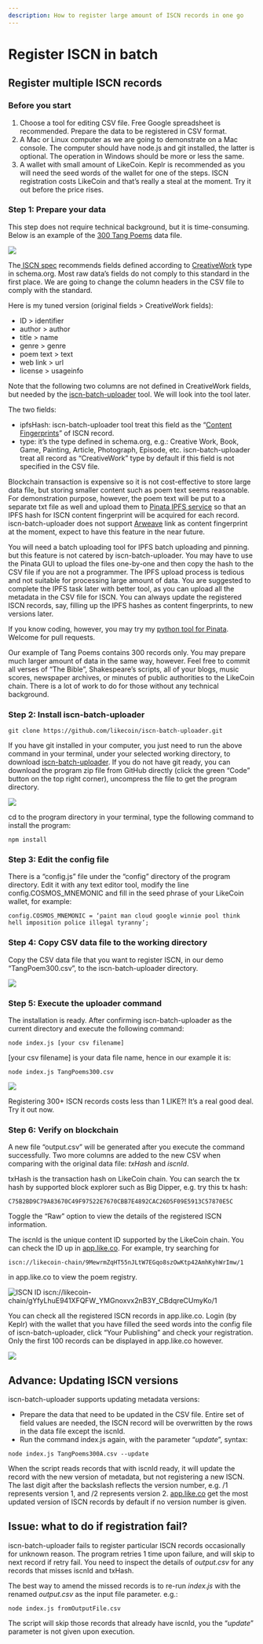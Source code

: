 ```yaml
---
description: How to register large amount of ISCN records in one go
---
```


# Register ISCN in batch

## Register multiple ISCN records

### Before you start <a id="a5db"></a>

1. Choose a tool for editing CSV file. Free Google spreadsheet is recommended. Prepare the data to be registered in CSV format.
2. A Mac or Linux computer as we are going to demonstrate on a Mac console. The computer should have node.js and git installed, the latter is optional. The operation in Windows should be more or less the same.
3. A wallet with small amount of LikeCoin. Keplr is recommended as you will need the seed words of the wallet for one of the steps. ISCN registration costs LikeCoin and that’s really a steal at the moment. Try it out before the price rises.

### Step 1: Prepare your data <a id="bafb"></a>

This step does not require technical background, but it is time-consuming. Below is an example of the [300 Tang Poems](https://github.com/edmondyu/TangPoems300/blob/main/TangPoems300.csv) data file.

![](../../.gitbook/assets/iscn-batch-uploader-01.png)

The[ ISCN spec](https://iscn.io/) recommends fields defined according to [CreativeWork](https://schema.org/CreativeWork) type in schema.org. Most raw data’s fields do not comply to this standard in the first place. We are going to change the column headers in the CSV file to comply with the standard.

Here is my tuned version \(original fields &gt; CreativeWork fields\):

* ID &gt; identifier
* author &gt; author
* title &gt; name
* genre &gt; genre
* poem text &gt; text
* web link &gt; url
* license &gt; usageinfo

Note that the following two columns are not defined in CreativeWork fields, but needed by the [iscn-batch-uploader](https://github.com/likecoin/iscn-batch-uploader) tool. We will look into the tool later.

The two fields:

* ipfsHash: iscn-batch-uploader tool treat this field as the “[Content Fingerprints](https://iscn.io/schema/contentFingerprints)” of ISCN record.
* type: it’s the type defined in schema.org, e.g.: Creative Work, Book, Game, Painting, Article, Photograph, Episode, etc. iscn-batch-uploader treat all record as “CreativeWork” type by default if this field is not specified in the CSV file.

Blockchain transaction is expensive so it is not cost-effective to store large data file, but storing smaller content such as poem text seems reasonable. For demonstration purpose, however, the poem text will be put to a separate txt file as well and upload them to [Pinata IPFS service](https://www.pinata.cloud/) so that  an IPFS hash for ISCN content fingerprint will be acquired for each record. iscn-batch-uploader does not support [Arweave](https://www.arweave.org/) link as content fingerprint at the moment, expect to have this feature in the near future.

You will need a batch uploading tool for IPFS batch uploading and pinning. but this feature is not catered by iscn-batch-uploader. You may have to use the Pinata GUI to upload the files one-by-one and then copy the hash to the CSV file if you are not a programmer. The IPFS upload process is tedious and not suitable for processing large amount of data.  You are suggested to complete the IPFS task later with better tool, as you can upload all the metadata in the CSV file for ISCN. You can always update the registered ISCN records, say, filling up the IPFS hashes as content fingerprints, to new versions later.

If you know coding, however, you may try my [python tool for Pinata](https://github.com/edmondyu/pinata-python-util). Welcome for pull requests.

Our example of Tang Poems contains 300 records only. You may prepare much larger amount of data in the same way, however. Feel free to commit all verses of “The Bible”, Shakespeare’s scripts, all of your blogs, music scores, newspaper archives, or minutes of public authorities to the LikeCoin chain. There is a lot of work to do for those without any technical background.

### Step 2: Install iscn-batch-uploader <a id="c676"></a>

```text
git clone https://github.com/likecoin/iscn-batch-uploader.git
```

If you have git installed in your computer, you just need to run the above command in your terminal, under your selected working directory, to download [iscn-batch-uploader](https://github.com/likecoin/iscn-batch-uploader). If you do not have git ready, you can download the program zip file from GitHub directly \(click the green “Code” button on the top right corner\), uncompress the file to get the program directory.

![](../../.gitbook/assets/iscn-batch-uploader-02.png)



cd to the program directory in your terminal, type the following command to install the program:

```text
npm install
```

### Step 3: Edit the config file

There is a “config.js” file under the “config” directory of the program directory. Edit it with any text editor tool, modify the line config.COSMOS\_MNEMONIC and fill in the seed phrase of your LikeCoin wallet, for example:

```text
config.COSMOS_MNEMONIC = ‘paint man cloud google winnie pool think hell imposition police illegal tyranny’;
```

### Step 4: Copy CSV data file to the working directory <a id="f95a"></a>

Copy the CSV data file that you want to register ISCN, in our demo “TangPoem300.csv”, to the iscn-batch-uploader directory.

![](../../.gitbook/assets/iscn-batch-uploader-03.png)



### Step 5: Execute the uploader command <a id="3737"></a>

The installation is ready. After confirming iscn-batch-uploader as the current directory and execute the following command:

```text
node index.js [your csv filename]
```

\[your csv filename\] is your data file name, hence in our example it is:

```text
node index.js TangPoems300.csv
```

![](../../.gitbook/assets/iscn-batch-uploader-04.gif)

Registering 300+ ISCN records costs less than 1 LIKE?! It’s a real good deal. Try it out now.

### Step 6: Verify on blockchain <a id="c2b3"></a>

A new file “output.csv” will be generated after you execute the command successfully. Two more columns are added to the new CSV when comparing with the original data file: _txHash_ and _iscnId_.

txHash is the transaction hash on LikeCoin chain. You can search the tx hash by supported block explorer such as Big Dipper, e.g. try this tx hash:

```text
C75B2BD9C79A83670C49F97522E7670CBB7E4892CAC26D5F09E5913C57870E5C
```

Toggle the “Raw” option to view the details of the registered ISCN information.

The iscnId is the unique content ID supported by the LikeCoin chain. You can check the ID up in [app.like.co](https://app.like.co/). For example, try searching for

```text
iscn://likecoin-chain/9MewrmZqHT55nJLtW7EGqo8szOwKtp42AmhKyhWrImw/1
```

in app.like.co to view the poem registry.

![ISCN ID iscn://likecoin-chain/gYfyLhuE941XFQFW\_YMGnoxvx2nB3Y\_CBdqreCUmyKo/1](../../.gitbook/assets/iscn-batch-uploader-05.png)

You can check all the registered ISCN records in app.like.co. Login \(by Keplr\) with the wallet that you have filled the seed words into the config file of iscn-batch-uploader, click “Your Publishing” and check your registration. Only the first 100 records can be displayed in app.like.co however.

![](../../.gitbook/assets/iscn-batch-uploader-06.png)

## Advance: Updating ISCN versions

iscn-batch-uploader supports updating metadata versions:

* Prepare the data that need to be updated in the CSV file. Entire set of field values are needed, the ISCN record will be overwritten by the rows in the data file except the iscnId.
* Run the command index.js again, with the parameter “_update_”, syntax:

```text
node index.js TangPoems300A.csv --update
```

When the script reads records that with iscnId ready, it will update the record with the new version of metadata, but not registering a new ISCN. The last digit after the backslash reflects the version number, e.g. /1 represents version 1, and /2 represents version 2. [app.like.co](https://app.like.co/) get the most updated version of ISCN records by default if no version number is given.

## Issue: what to do if registration fail?

iscn-batch-uploader fails to register particular ISCN records occasionally for unknown reason. The program retries 1 time upon failure, and will skip to next record if retry fail. You need to inspect the details of _output.csv_ for any records that misses iscnId and txHash.

The best way to amend the missed records is to re-run _index.js_ with the renamed _output.csv_ as the input file parameter. e.g.:

```text
node index.js fromOutputFile.csv
```

The script will skip those records that already have iscnId, you the “_update_” parameter is not given upon execution.

